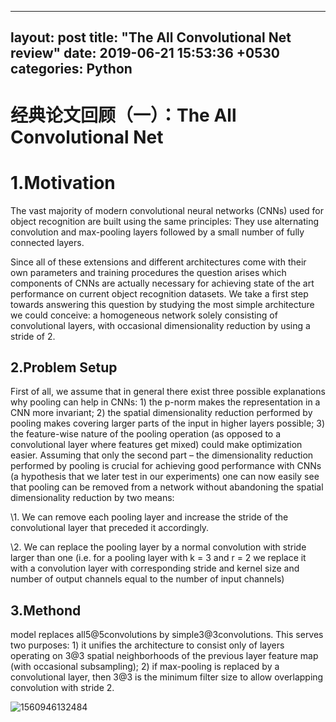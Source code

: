 

---
layout: post
title:  "The All Convolutional Net review"
date:   2019-06-21 15:53:36 +0530
categories: Python
---

# 经典论文回顾（一）：The All Convolutional Net



# 1.Motivation

The vast majority of modern convolutional neural networks (CNNs) used for object recognition are built using the same principles: They use alternating convolution and max-pooling layers followed by a small number of fully connected layers.

Since all of these extensions and different architectures come with their own parameters and training procedures the question arises which components of CNNs are actually necessary for achieving state of the art performance on current object recognition datasets. We take a first step towards answering this question by studying the most simple architecture we could conceive: a homogeneous network solely consisting of convolutional layers, with occasional dimensionality reduction by using a stride of 2. 

## 2.Problem Setup

First of all, we assume that in general there exist three possible explanations why pooling can help in CNNs: 1) the p-norm makes the representation in a CNN more invariant; 2) the spatial dimensionality reduction performed by pooling makes covering larger parts of the input in higher layers possible; 3) the feature-wise nature of the pooling operation (as opposed to a convolutional layer where features get mixed) could make optimization easier. Assuming that only the second part – the dimensionality reduction performed by pooling is crucial for achieving good performance with CNNs (a hypothesis that we later test in our experiments) one can now easily see that pooling can be removed from a network without abandoning the spatial dimensionality reduction by two means: 

\1. We can remove each pooling layer and increase the stride of the convolutional layer that preceded it accordingly. 

\2. We can replace the pooling layer by a normal convolution with stride larger than one (i.e.  for a pooling layer with k = 3 and r = 2 we replace it with a convolution layer with corresponding stride and kernel size and number of output channels equal to the number of input channels) 

## 3.Methond

model replaces all5@5convolutions by simple3@3convolutions. This serves two purposes: 1) it unifies the architecture to consist only of layers operating on 3@3 spatial neighborhoods of the previous layer feature map (with occasional subsampling); 2) if max-pooling is replaced by a convolutional layer, then 3@3 is the minimum filter size to allow overlapping convolution with stride 2. 

![1560946132484](.assets/allconv.png)
